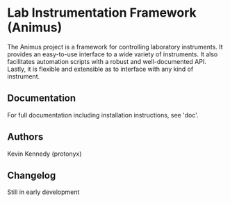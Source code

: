 Lab Instrumentation Framework (Animus)
======================================

The Animus project is a framework for controlling laboratory instruments. It
provides an easy-to-use interface to a wide variety of instruments. It also 
facilitates automation scripts with a robust and well-documented API. Lastly,
it is flexible and extensible as to interface with any kind of instrument.

Documentation
-------------

For full documentation including installation instructions, see 'doc'.

Authors
-------

Kevin Kennedy (protonyx)

Changelog
---------

Still in early development